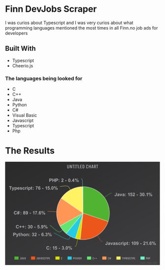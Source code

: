 <h1>Finn DevJobs Scraper</h1>

<p>I was curios about Typescript and I was very curios about what programming languages mentioned the most times in all Finn.no job ads for developers</p>


## Built With

- Typescript
- Cheerio.js




### The languages being looked for
- C
- C++
- Java
- Python
- C#
- Visual Basic
- Javascript
- Typescript
- Php

# The Results
![Results](meta-chart.png)
